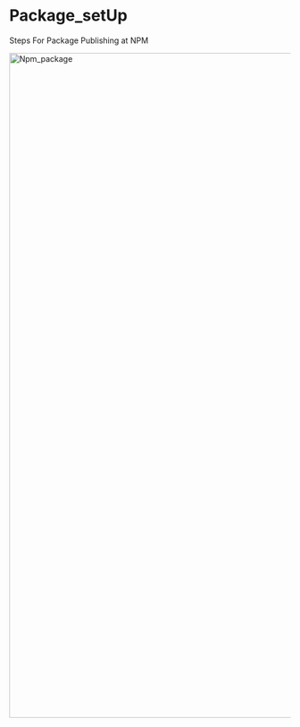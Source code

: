 # Package_setUp
Steps For Package Publishing at NPM

<img width="1188" alt="Npm_package" src="https://github.com/BroLetsCodeIt/Package_setUp/assets/113767803/68499812-18a7-422c-ba42-8004b76a0941">

